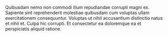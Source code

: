 Quibusdam nemo non commodi illum repudiandae corrupti magni ex. Sapiente sint reprehenderit molestiae quibusdam cum voluptas ullam exercitationem consequuntur. Voluptas ut nihil accusantium distinctio natus et nihil et. Culpa hic corrupti. Et consectetur ea doloremque ea et perspiciatis aliquid ratione.